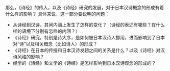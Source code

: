 
那么，《诗经》的传入，以及《诗经》研究的发展，对于日本汉诗概念的形成有着什么样的影响？
具体来说，这一部分要说明的问题：
 - 从诗经到汉诗，其间内涵上发生了怎样的变化？（诗经的表述有哪些？在什么样的语境下分别有怎样的内涵？）
- 《诗经》研究，特别是诗大序，是如何被日本汉诗人挪用，进而影响到了日本对“诗”以及相关概念（比如诗人）的形成？
- 《诗经》在日本的传授和日本汉诗发轫之间的关系是什么？以及《诗经》对汉诗风格的影响？
-  经学的《诗经》和文学的《诗经》是怎样影响到日本汉诗观念的形成的？

